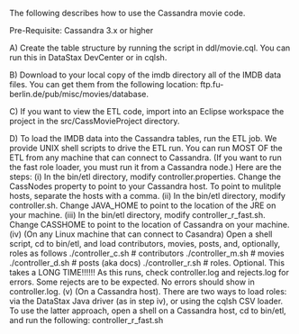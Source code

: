 The following describes how to use the Cassandra movie code.

Pre-Requisite: Cassandra 3.x or higher

A) Create the table structure by running the script in ddl/movie.cql. You can run this in DataStax DevCenter or in cqlsh. 

B) Download to your local copy of the imdb directory all of the IMDB data files. You can get them from the following location: ftp.fu-berlin.de/pub/misc/movies/database. 

C) If you want to view the ETL code, import into an Eclipse workspace the project in the src/CassMovieProject directory.

D) To load the IMDB data into the Cassandra tables, run the ETL job. We provide UNIX shell scripts to drive the ETL run. You can run MOST OF the ETL from any machine that can connect to Cassandra. (If you want to run the fast role loader, you must run it from a Cassandra node.) Here are the steps: 
(i) In the bin/etl directory, modify controller.properties. Change the CassNodes property to point to your Cassandra host. To point to mulitple hosts, separate the hosts with a comma.
(ii) In the bin/etl directory, modify controller.sh. Change JAVA_HOME to point to the location of the JRE on your machine.
(iii) In the bin/etl directory, modify controller_r_fast.sh. Change CASSHOME to point to the location of Cassandra on your machine.
(iv) (On any Linux machine that can connect to Casandra) Open a shell script, cd to bin/etl, and load contributors, movies, posts, and, optionally, roles as follows
./controller_c.sh # contributors
./controller_m.sh # movies
./controller_d.sh # posts (aka docs)
./controller_r.sh  # roles. Optional. This takes a LONG TIME!!!!!!
As this runs, check controller.log and rejects.log for errors. Some rejects are to be expected. No errors should show in controller.log.
(v) (On a Cassandra host). There are two ways to load roles: via the DataStax Java driver (as in step iv), or using the cqlsh CSV loader. To use the latter approach, open a shell on a Cassandra host, cd to bin/etl, and run the following:
controller_r_fast.sh

